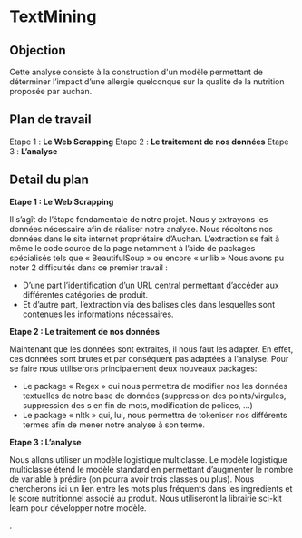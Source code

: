 # TextMining

## Objection <br>
Cette analyse consiste à la construction d'un modèle permettant de déterminer l’impact d’une allergie quelconque sur la qualité de la nutrition proposée par auchan.

## Plan de travail
Etape 1 : **Le Web Scrapping** 
Etape 2 : **Le traitement de nos données** 
Etape 3 : **L’analyse** 

## Detail du plan 

**Etape 1 : Le Web Scrapping** <br>

Il s’agît de l’étape fondamentale de notre projet. Nous y extrayons les données nécessaire afin de réaliser notre analyse.
Nous récoltons nos données dans le site internet propriétaire d’Auchan. L’extraction se fait à même le code source de la page 
notamment à l’aide de packages spécialisés tels que « BeautifulSoup » ou encore « urllib »
Nous avons pu noter 2 difficultés dans ce premier travail :
  - D’une part l’identification d’un URL central permettant d’accéder aux différentes catégories de produit.
  - Et d’autre part, l’extraction via des balises clés dans lesquelles sont contenues les informations nécessaires.<br>


**Etape 2 : Le traitement de nos données**

Maintenant que les données sont extraites, il nous faut les adapter. En effet, ces données sont brutes et par conséquent pas adaptées à l’analyse. 
Pour se faire nous utiliserons principalement deux nouveaux packages:
  - Le package « Regex » qui nous permettra de modifier nos les données textuelles de notre base de données (suppression des points/virgules, suppression des s en fin de mots, modification de polices, …)<br>
  - Le package « nltk » qui, lui, nous permettra de tokeniser nos différents termes afin de mener notre analyse à son terme.<br>


**Etape 3 : L’analyse** 

Nous allons utiliser un modèle logistique multiclasse. Le modèle logistique multiclasse étend le modèle standard en permettant d’augmenter le nombre de variable à prédire (on pourra avoir trois classes ou plus). Nous chercherons ici un lien entre les mots plus fréquents dans les ingrédients et le score nutritionnel associé au produit. Nous utiliseront la librairie sci-kit learn pour développer notre modèle.






.
